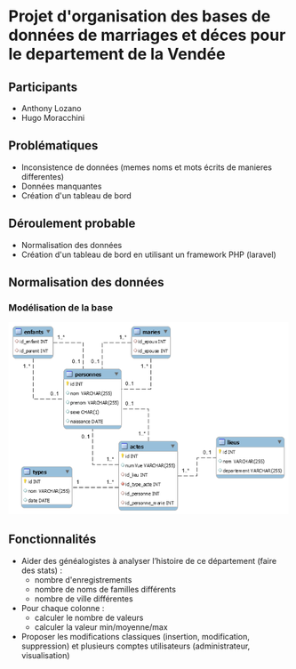 # Projet d'organisation des bases de données de marriages et déces pour le departement de la Vendée

## Participants
* Anthony Lozano
* Hugo Moracchini

## Problématiques
* Inconsistence de données (memes noms et mots écrits de manieres differentes)
* Données manquantes
* Création d'un tableau de bord

## Déroulement probable
* Normalisation des données
* Création d'un tableau de bord en utilisant un framework PHP (laravel)

## Normalisation des données
### Modélisation de la base

![Diagramme](database/db.png)

## Fonctionnalités

* Aider des généalogistes à analyser l’histoire de ce département (faire des stats) :
    * nombre d'enregistrements
    * nombre de noms de familles différents
    * nombre de ville différentes
* Pour  chaque  colonne :   
    * calculer le nombre de valeurs
    * calculer la valeur min/moyenne/max 
* Proposer les modifications classiques (insertion, modification, suppression) et plusieurs comptes utilisateurs (administrateur, visualisation)
